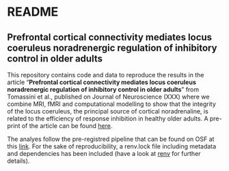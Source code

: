 README
================

## Prefrontal cortical connectivity mediates locus coeruleus noradrenergic regulation of inhibitory control in older adults

This repository contains code and data to reproduce the results in the
article “**Prefrontal cortical connectivity mediates locus coeruleus
noradrenergic regulation of inhibitory control in older adults**” from
Tomassini et al., published on Journal of Neuroscience (XXX) where we
combine MRI, fMRI and computational modelling to show that the integrity
of the locus coeruleus, the principal source of cortical noradrenaline,
is related to the efficiency of response inhibition in healthy older
adults. A pre-print of the article can be found
[here](https://www.biorxiv.org/content/10.1101/2021.06.29.450427v2.abstract).

The analyes follow the pre-registred pipeline that can be found on OSF
at this [link](https://osf.io/zgj9n/). For the sake of reproducibility,
a renv.lock file including metadata and dependencies has been included
(have a look at [renv](https://rstudio.github.io/renv/index.html) for
further details).
